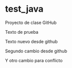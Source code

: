 # test_java
Proyecto de clase GitHub

Texto de prueba

Texto nuevo desde github

Segundo cambio desde github

Y otro cambio para conflicto
